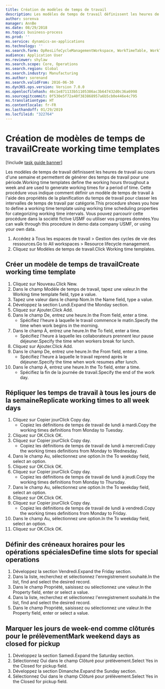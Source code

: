 ```yaml
---
title: Création de modèles de temps de travail
description: Les modèles de temps de travail définissent les heures de travail au cours d'une semaine et permettent de générer des temps de travail pour une période.
author: sorenva
manager: AnnBe
ms.date: 08/29/2018
ms.topic: business-process
ms.prod: ''
ms.service: dynamics-ax-applications
ms.technology: ''
ms.search.form: OpResLifeCycleManagementWorkspace, WorkTimeTable, WorkTimeCopyDayDialog
audience: Application User
ms.reviewer: shylaw
ms.search.scope: Core, Operations
ms.search.region: Global
ms.search.industry: Manufacturing
ms.author: sorenand
ms.search.validFrom: 2016-06-30
ms.dyn365.ops.version: Version 7.0.0
ms.openlocfilehash: 46c1e871133b51105386ac3b647432d0c36a6998
ms.sourcegitcommit: 0f530e5f72a40f383868957a6b5cb0e446e4c795
ms.translationtype: HT
ms.contentlocale: fr-FR
ms.lasthandoff: 01/29/2019
ms.locfileid: "322764"
---
```

# <a name="create-working-time-templates"></a><span data-ttu-id="5f116-103">Création de modèles de temps de travail</span><span class="sxs-lookup"><span data-stu-id="5f116-103">Create working time templates</span></span>

[!include [task guide banner](../../includes/task-guide-banner.md)]

<span data-ttu-id="5f116-104">Les modèles de temps de travail définissent les heures de travail au cours d'une semaine et permettent de générer des temps de travail pour une période.</span><span class="sxs-lookup"><span data-stu-id="5f116-104">Working time templates define the working hours throughout a week and are used to generate working times for a period of time.</span></span> <span data-ttu-id="5f116-105">Cette procédure vous indique comment définir un modèle de temps de travail à l'aide des propriétés de la planification du temps de travail pour classer les intervalles de temps de travail par catégorie.</span><span class="sxs-lookup"><span data-stu-id="5f116-105">This procedure shows you how to define a working time template using working time scheduling properties for categorizing working time intervals.</span></span> <span data-ttu-id="5f116-106">Vous pouvez parcourir cette procédure dans la société fictive USMF ou utiliser vos propres données.</span><span class="sxs-lookup"><span data-stu-id="5f116-106">You can walk through this procedure in demo data company USMF, or using your own data.</span></span>

1. <span data-ttu-id="5f116-107">Accédez à Tous les espaces de travail > Gestion des cycles de vie des ressources.</span><span class="sxs-lookup"><span data-stu-id="5f116-107">Go to All workspaces > Resource lifecycle management.</span></span>
2. <span data-ttu-id="5f116-108">Cliquez sur Modèles de temps de travail.</span><span class="sxs-lookup"><span data-stu-id="5f116-108">Click Working time templates.</span></span>

## <a name="create-working-time-template"></a><span data-ttu-id="5f116-109">Créer un modèle de temps de travail</span><span class="sxs-lookup"><span data-stu-id="5f116-109">Create working time template</span></span>
1. <span data-ttu-id="5f116-110">Cliquez sur Nouveau.</span><span class="sxs-lookup"><span data-stu-id="5f116-110">Click New.</span></span>
2. <span data-ttu-id="5f116-111">Dans le champ Modèle de temps de travail, tapez une valeur.</span><span class="sxs-lookup"><span data-stu-id="5f116-111">In the Working time template field, type a value.</span></span>
3. <span data-ttu-id="5f116-112">Tapez une valeur dans le champ Nom.</span><span class="sxs-lookup"><span data-stu-id="5f116-112">In the Name field, type a value.</span></span>
4. <span data-ttu-id="5f116-113">Développez la section Lundi.</span><span class="sxs-lookup"><span data-stu-id="5f116-113">Expand the Monday section.</span></span>
5. <span data-ttu-id="5f116-114">Cliquez sur Ajouter.</span><span class="sxs-lookup"><span data-stu-id="5f116-114">Click Add.</span></span>
6. <span data-ttu-id="5f116-115">Dans le champ De, entrez une heure.</span><span class="sxs-lookup"><span data-stu-id="5f116-115">In the From field, enter a time.</span></span>
    * <span data-ttu-id="5f116-116">Spécifiez l'heure à laquelle le travail commence le matin.</span><span class="sxs-lookup"><span data-stu-id="5f116-116">Specify the time when work begins in the morning.</span></span>  
7. <span data-ttu-id="5f116-117">Dans le champ À, entrez une heure.</span><span class="sxs-lookup"><span data-stu-id="5f116-117">In the To field, enter a time.</span></span>
    * <span data-ttu-id="5f116-118">Spécifiez l'heure à laquelle les collaborateurs prennent leur pause déjeuner.</span><span class="sxs-lookup"><span data-stu-id="5f116-118">Specify the time when workers break for lunch.</span></span>  
8. <span data-ttu-id="5f116-119">Cliquez sur Ajouter.</span><span class="sxs-lookup"><span data-stu-id="5f116-119">Click Add.</span></span>
9. <span data-ttu-id="5f116-120">Dans le champ De, entrez une heure.</span><span class="sxs-lookup"><span data-stu-id="5f116-120">In the From field, enter a time.</span></span>
    * <span data-ttu-id="5f116-121">Spécifiez l'heure à laquelle le travail reprend après le déjeuner.</span><span class="sxs-lookup"><span data-stu-id="5f116-121">Specify the time when work resumes after lunch.</span></span>  
10. <span data-ttu-id="5f116-122">Dans le champ À, entrez une heure.</span><span class="sxs-lookup"><span data-stu-id="5f116-122">In the To field, enter a time.</span></span>
    * <span data-ttu-id="5f116-123">Spécifiez la fin de la journée de travail.</span><span class="sxs-lookup"><span data-stu-id="5f116-123">Specify the end of the work day.</span></span>  

## <a name="replicate-working-times-to-all-week-days"></a><span data-ttu-id="5f116-124">Répliquer les temps de travail à tous les jours de la semaine</span><span class="sxs-lookup"><span data-stu-id="5f116-124">Replicate working times to all week days</span></span>
1. <span data-ttu-id="5f116-125">Cliquez sur Copier jour</span><span class="sxs-lookup"><span data-stu-id="5f116-125">Click Copy day.</span></span>
    * <span data-ttu-id="5f116-126">Copiez les définitions de temps de travail de lundi à mardi.</span><span class="sxs-lookup"><span data-stu-id="5f116-126">Copy the working times definitions from Monday to Tuesday.</span></span>  
2. <span data-ttu-id="5f116-127">Cliquez sur OK.</span><span class="sxs-lookup"><span data-stu-id="5f116-127">Click OK.</span></span>
3. <span data-ttu-id="5f116-128">Cliquez sur Copier jour</span><span class="sxs-lookup"><span data-stu-id="5f116-128">Click Copy day.</span></span>
    * <span data-ttu-id="5f116-129">Copiez les définitions de temps de travail de lundi à mercredi.</span><span class="sxs-lookup"><span data-stu-id="5f116-129">Copy the working times definitions from Monday to Wednesday.</span></span>  
4. <span data-ttu-id="5f116-130">Dans le champ Au, sélectionnez une option.</span><span class="sxs-lookup"><span data-stu-id="5f116-130">In the To weekday field, select an option.</span></span>
5. <span data-ttu-id="5f116-131">Cliquez sur OK.</span><span class="sxs-lookup"><span data-stu-id="5f116-131">Click OK.</span></span>
6. <span data-ttu-id="5f116-132">Cliquez sur Copier jour</span><span class="sxs-lookup"><span data-stu-id="5f116-132">Click Copy day.</span></span>
    * <span data-ttu-id="5f116-133">Copiez les définitions de temps de travail de lundi à jeudi.</span><span class="sxs-lookup"><span data-stu-id="5f116-133">Copy the working times definitions from Monday to Thursday.</span></span>  
7. <span data-ttu-id="5f116-134">Dans le champ Au, sélectionnez une option.</span><span class="sxs-lookup"><span data-stu-id="5f116-134">In the To weekday field, select an option.</span></span>
8. <span data-ttu-id="5f116-135">Cliquez sur OK.</span><span class="sxs-lookup"><span data-stu-id="5f116-135">Click OK.</span></span>
9. <span data-ttu-id="5f116-136">Cliquez sur Copier jour</span><span class="sxs-lookup"><span data-stu-id="5f116-136">Click Copy day.</span></span>
    * <span data-ttu-id="5f116-137">Copiez les définitions de temps de travail de lundi à vendredi.</span><span class="sxs-lookup"><span data-stu-id="5f116-137">Copy the working times definitions from Monday to Friday.</span></span>  
10. <span data-ttu-id="5f116-138">Dans le champ Au, sélectionnez une option.</span><span class="sxs-lookup"><span data-stu-id="5f116-138">In the To weekday field, select an option.</span></span>
11. <span data-ttu-id="5f116-139">Cliquez sur OK.</span><span class="sxs-lookup"><span data-stu-id="5f116-139">Click OK.</span></span>

## <a name="define-time-slots-for-special-operations"></a><span data-ttu-id="5f116-140">Définir des créneaux horaires pour les opérations spéciales</span><span class="sxs-lookup"><span data-stu-id="5f116-140">Define time slots for special operations</span></span>
1. <span data-ttu-id="5f116-141">Développez la section Vendredi.</span><span class="sxs-lookup"><span data-stu-id="5f116-141">Expand the Friday section.</span></span>
2. <span data-ttu-id="5f116-142">Dans la liste, recherchez et sélectionnez l'enregistrement souhaité.</span><span class="sxs-lookup"><span data-stu-id="5f116-142">In the list, find and select the desired record.</span></span>
3. <span data-ttu-id="5f116-143">Dans le champ Propriété, saisissez ou sélectionnez une valeur.</span><span class="sxs-lookup"><span data-stu-id="5f116-143">In the Property field, enter or select a value.</span></span>
4. <span data-ttu-id="5f116-144">Dans la liste, recherchez et sélectionnez l'enregistrement souhaité.</span><span class="sxs-lookup"><span data-stu-id="5f116-144">In the list, find and select the desired record.</span></span>
5. <span data-ttu-id="5f116-145">Dans le champ Propriété, saisissez ou sélectionnez une valeur.</span><span class="sxs-lookup"><span data-stu-id="5f116-145">In the Property field, enter or select a value.</span></span>

## <a name="mark-weekend-days-as-closed-for-pickup"></a><span data-ttu-id="5f116-146">Marquer les jours de week-end comme clôturés pour le prélèvement</span><span class="sxs-lookup"><span data-stu-id="5f116-146">Mark weekend days as closed for pickup</span></span>
1. <span data-ttu-id="5f116-147">Développez la section Samedi.</span><span class="sxs-lookup"><span data-stu-id="5f116-147">Expand the Saturday section.</span></span>
2. <span data-ttu-id="5f116-148">Sélectionnez Oui dans le champ Clôturé pour prélèvement.</span><span class="sxs-lookup"><span data-stu-id="5f116-148">Select Yes in the Closed for pickup field.</span></span>
3. <span data-ttu-id="5f116-149">Développez la section Dimanche.</span><span class="sxs-lookup"><span data-stu-id="5f116-149">Expand the Sunday section.</span></span>
4. <span data-ttu-id="5f116-150">Sélectionnez Oui dans le champ Clôturé pour prélèvement.</span><span class="sxs-lookup"><span data-stu-id="5f116-150">Select Yes in the Closed for pickup field.</span></span>

